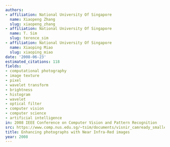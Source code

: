 ```yaml
---
authors:
- affiliation: National University Of Singapore
  name: Xiaopeng Zhang
  slug: xiaopeng_zhang
- affiliation: National University Of Singapore
  name: T. Sim
  slug: terence_sim
- affiliation: National University Of Singapore
  name: Xiaoping Miao
  slug: xiaoping_miao
date: '2008-06-23'
estimated_citations: 118
fields:
- computational photography
- image texture
- pixel
- wavelet transform
- brightness
- histogram
- wavelet
- optical filter
- computer vision
- computer science
- artificial intelligence
in: 2008 IEEE Conference on Computer Vision and Pattern Recognition
src: https://www.comp.nus.edu.sg/~tsim/documents/visnir_camready_smaller.pdf
title: Enhancing photographs with Near Infra-Red images
year: 2008
---
```

